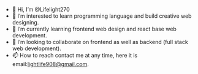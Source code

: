 - 👋 Hi, I’m @Lifelight270
- 👀 I’m interested to  learn programming language and build creative web designing.
- 🌱 I’m currently learning frontend web design and react base web development.
- 💞️ I’m looking to collaborate on frontend as well as backend (full stack web development).
- 📫 How to reach contact me at any time, here it is email:lightlife908@gmail.com.

<!---
Lifelight270/Lifelight270 is a ✨ special ✨ repository because its `README.md` (this file) appears on your GitHub profile.
You can click the Preview link to take a look at your changes.
--->
